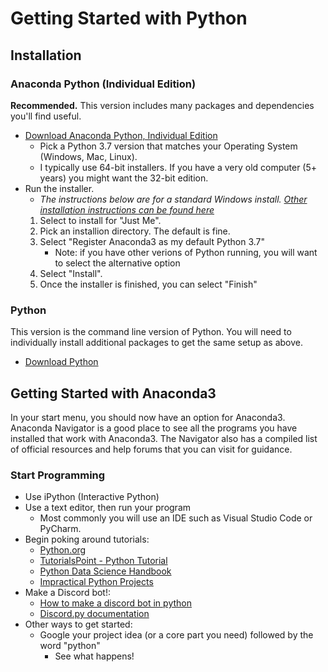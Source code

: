# Getting Started with Python

## Installation
### Anaconda Python (Individual Edition)
**Recommended.**  This version includes many packages and dependencies you'll find useful.
* [Download Anaconda Python, Individual Edition](https://www.anaconda.com/products/individual#Downloads)
    * Pick a Python 3.7 version that matches your Operating System (Windows, Mac, Linux).
    * I typically use 64-bit installers.  If you have a very old computer (5+ years) you might want the 32-bit edition.
* Run the installer.  
    * *The instructions below are for a standard Windows install. [Other installation instructions can be found here](https://docs.anaconda.com/anaconda/install/)* 
    1. Select to install for "Just Me".  
    2. Pick an installion directory.  The default is fine.
    3. Select "Register Anaconda3 as my default Python 3.7"
        * Note: if you have other verions of Python running, you will want to select the alternative option
    4. Select "Install".
    5. Once the installer is finished, you can select "Finish"

### Python
This version is the command line version of Python.  You will need to individually install additional packages to get the same setup as above.  
* [Download Python](https://www.python.org/downloads/)

## Getting Started with Anaconda3
In your start menu, you should now have an option for Anaconda3.  
Anaconda Navigator is a good place to see all the programs you have installed that work with Anaconda3.  The Navigator also has a compiled list of official resources and help forums that you can visit for guidance.
### Start Programming
* Use iPython (Interactive Python)
* Use a text editor, then run your program
    * Most commonly you will use an IDE such as Visual Studio Code or PyCharm.  
* Begin poking around tutorials:
    * [Python.org](https://docs.python.org/3/tutorial/index.html)
    * [TutorialsPoint - Python Tutorial](https://www.tutorialspoint.com/python/index.htm)
    * [Python Data Science Handbook](https://jakevdp.github.io/PythonDataScienceHandbook/)
    * [Impractical Python Projects](https://nostarch.com/impracticalpythonprojects)
* Make a Discord bot!:
    * [How to make a discord bot in python](https://realpython.com/how-to-make-a-discord-bot-python/)
    * [Discord.py documentation](https://discordpy.readthedocs.io/en/latest/)
* Other ways to get started:
    * Google your project idea (or a core part you need) followed by the word "python"
        * See what happens!
